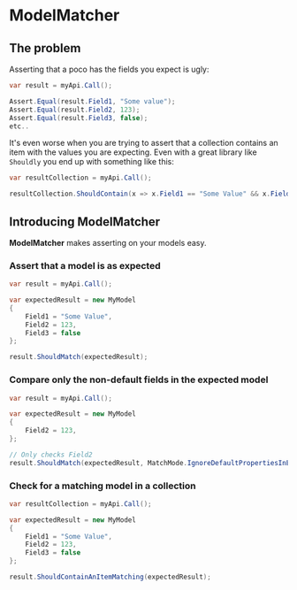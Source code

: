 # ModelMatcher

## The problem

Asserting that a poco has the fields you expect is ugly:

```csharp
var result = myApi.Call();

Assert.Equal(result.Field1, "Some value");
Assert.Equal(result.Field2, 123);
Assert.Equal(result.Field3, false);
etc..
```

It's even worse when you are trying to assert that a collection contains an item with the values you are expecting. Even with a great library like ``Shouldly`` you end up with something like this:

```csharp
var resultCollection = myApi.Call();

resultCollection.ShouldContain(x => x.Field1 == "Some Value" && x.Field2 == 123 && x.Field3 == false etc..); 
```

## Introducing ModelMatcher

**ModelMatcher** makes asserting on your models easy.

### Assert that a model is as expected 

```csharp
var result = myApi.Call();

var expectedResult = new MyModel
{
    Field1 = "Some Value",
    Field2 = 123,
    Field3 = false
};

result.ShouldMatch(expectedResult);
```

### Compare only the non-default fields in the expected model

```csharp
var result = myApi.Call();

var expectedResult = new MyModel
{
    Field2 = 123,
};

// Only checks Field2
result.ShouldMatch(expectedResult, MatchMode.IgnoreDefaultPropertiesInExpectedModel);
```

### Check for a matching model in a collection

```csharp
var resultCollection = myApi.Call();

var expectedResult = new MyModel
{
    Field1 = "Some Value",
    Field2 = 123,
    Field3 = false
};

result.ShouldContainAnItemMatching(expectedResult);
```
